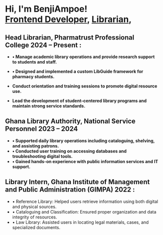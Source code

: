  <h1>Hi, I'm BenjiAmpoe! <br/><a href="https://github.com/joshmadakor1">Frontend Developer</a>, <a href= https://www.linkedin.com/in/ernest-benjamin-ampoe-01909a325/>Librarian</a>, <a  Baker and a Cellist</a></h1>

<h2>Head Librarian, Pharmatrust Professional College
2024 – Present
:</h2>

- <b>• Manage academic library operations and provide research support to students and staff. </b>

- <b>• Designed and implemented a custom LibGuide framework for pharmacy students. </b>
 
- <b>Conduct orientation and training sessions to promote digital resource use.</b>
   
- <b>Lead the development of student-centered library programs and maintain strong service standards. </b>
   

<h2>Ghana Library Authority, National Service Personnel
2023 – 2024
</h2>

- <b>• Supported daily library operations including cataloguing, shelving, and assisting patrons.</b>
- <b>• Conducted user training on accessing databases and troubleshooting digital tools.</b>
- <b>• Gained hands-on experience with public information services and IT support.</b>


 
<h2>Library Intern, Ghana Institute of Management and Public Administration (GIMPA)
2022
:</h2>

- • Reference Library: Helped users retrieve information using both digital and physical sources.
- • Cataloguing and Classification: Ensured proper organization and data integrity of resources.
- • Law Library: Assisted users in locating legal materials, cases, and specialized documents.


 
[linkedin]:  (https://www.linkedin.com/in/ernest-benjamin-ampoe-01909a325)

<!--
**joshmadakor1/joshmadakor1** is a ✨ _special_ ✨ repository because its `README.md` (this file) appears on your GitHub profile.

Here are some ideas to get you started:

- 🔭 I’m currently working on ...
- 🌱 I’m currently learning ...
- 👯 I’m looking to collaborate on ...
- 🤔 I’m looking for help with ...
- 💬 Ask me about ...
- 📫 How to reach me: ...
- 😄 Pronouns: ...
- ⚡ Fun fact: ...
-->
